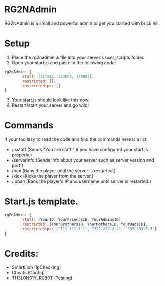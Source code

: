 # RG2NAdmin
RG2NAdmin is a small and powerful admin to get you started with brick hill.

# Setup

1. Place the rg2nadmin.js file into your server's user_scripts folder.
2. Open your start.js and paste in the following code: 
```javascript
rg2nAdmin: {
        staff: [417215, 323659, 179802],
        restricted: [],
        restrictedips: []
}
```
3. Your start.js should look like this now.
4. Restart/start your server and go wild!

# Commands
If your too lazy to read the code and find the commands here is a list:

- /isstaff (Sends "You are staff!" if you have configured your start.js properly.)
- /serverinfo (Sends info about your server such as server version and port.)
- /ban (Bans the player until the server is restarted.)
- /kick (Kicks the player from the server.)
- /ipban (Bans the player's IP and username until server is restarted.)

# Start.js template.
```javascript
rg2nAdmin: {
        staff: [YourID, YourFriendsID, YourAdminsID],
        restricted: [YourBrothersID, YourMothersID, YourDadsID],
        restrictedips: ["111.111.1.1", "222.222.2.2", "333.333.3.3"]
}
```
# Credits:
- SmartLion (IpChecking)
- Cheats (Config)
- TH3L0N31Y_R0B0T (Testing)
